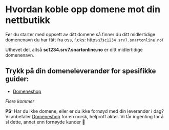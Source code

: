 # Hvordan koble opp domene mot din nettbutikk

Før du starter med oppsett av ditt domene så finner du ditt midlertidige domenenavn du har fått fra oss, f.eks: https://`sc1234.srv7.snartonline.no`/ 

Uthevet del, altså **sc1234.srv7.snartonline.no** er ditt midlertidige domenenavn.


## Trykk på din domeneleverandør for spesifikke guider:
* [Domeneshop](/domeneshop)

_Flere kommer_


**PS:** Har du ikke domene, eller er du ikke fornøyd med din leverandør i dag? 
Vi anbefaler [Domeneshop](https://domene.shop) for en norsk, helproff aktør. Vi får ingenting for å si dette, annet enn fornøyde kunder 🙂
